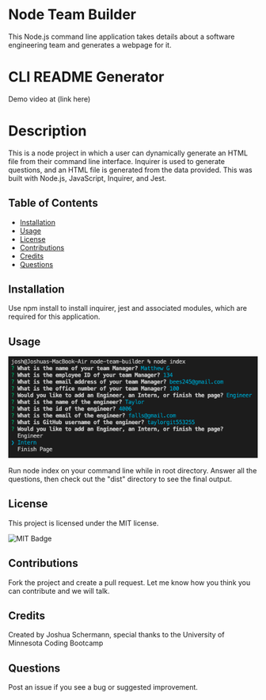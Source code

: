 # Node Team Builder

This Node.js command line application takes details about a software engineering team and generates a webpage for it.

# CLI README Generator

Demo video at (link here)

# Description

This is a node project in which a user can dynamically generate an HTML file from their command line interface. Inquirer is used to generate questions, and an HTML file is generated from the data provided. This was built with Node.js, JavaScript, Inquirer, and Jest.

## Table of Contents

- [Installation](#installation)
- [Usage](#usage)
- [License](#license)
- [Contributions](#contributions)
- [Credits](#credits)
- [Questions](#questions)

## Installation

Use npm install to install inquirer, jest and associated modules, which are required for this application.

## Usage

![Node Team Builder Screenshot](./images/screenshot.png)

Run node index on your command line while in root directory. Answer all the questions, then check out the "dist" directory to see the final output.

## License

This project is licensed under the MIT license.

![MIT Badge](https://img.shields.io/npm/l/f)

## Contributions

Fork the project and create a pull request. Let me know how you think you can contribute and we will talk.

## Credits

Created by Joshua Schermann, special thanks to the University of Minnesota Coding Bootcamp

## Questions

Post an issue if you see a bug or suggested improvement.
